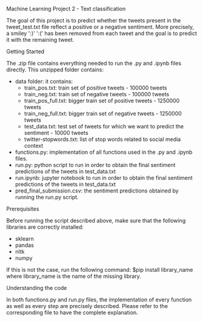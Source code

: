 Machine Learning
Project 2 - Text classification


The goal of this project is to predict whether the tweets present in the tweet_test.txt file reflect a positive or a negative sentiment. More precisely, a smiley ':)' ':(' has been removed from each tweet and the goal is to predict it with the remaining tweet.

Getting Started

The .zip file contains everything needed to run the .py and .ipynb files directly. This unzipped folder contains:

- data folder: it contains:
	- train_pos.txt:			train set of positive tweets - 100000 tweets
	- train_neg.txt: 			train set of negative tweets - 100000 tweets
	- train_pos_full.txt:		bigger train set of positive tweets - 1250000 tweets
	- train_neg_full.txt:		bigger train set of negative tweets - 1250000 tweets
	- test_data.txt:			test set of tweets for which we want to predict the sentiment - 10000 tweets
	- twitter-stopwords.txt:	list of stop words related to social media context
- functions.py:	implementation of all functions used in the .py and .ipynb files.
- run.py: python script to run in order to obtain the final sentiment predictions of the tweets in test_data.txt
- run.ipynb: jupyter notebook to run in order to obtain the final sentiment predictions of the tweets in test_data.txt
- pred_final_submission.csv: the sentiment predictions obtained by running the run.py script.

Prerequisites

Before running the script described above, make sure that the following libraries are correctly installed:
- sklearn
- pandas
- nltk
- numpy

If this is not the case, run the following command:
	$pip install library_name
where library_name is the name of the missing library.

Understanding the code

In both functions.py and run.py files, the implementation of every function as well as every step are precisely described. Please refer to the corresponding file to have the complete explanation.